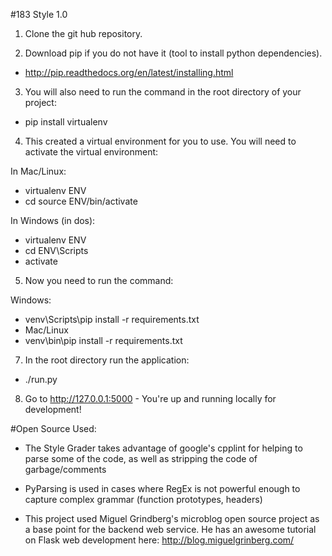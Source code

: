 #183 Style 1.0

1) Clone the git hub repository.

2) Download pip if you do not have it (tool to install python dependencies).

- http://pip.readthedocs.org/en/latest/installing.html

3) You will also need to run the command in the root directory of your project:

- pip install virtualenv

4) This created a virtual environment for you to use. You will need to activate the virtual environment:

In Mac/Linux:

- virtualenv ENV
- cd source ENV/bin/activate

In Windows (in dos):

- virtualenv ENV
- cd ENV\Scripts
- activate

5) Now you need to run the command:

Windows:

- venv\Scripts\pip install -r requirements.txt
- Mac/Linux
- venv\bin\pip install -r requirements.txt

7) In the root directory run the application:

- ./run.py

8) Go to http://127.0.0.1:5000 - You're up and running locally for development!


#Open Source Used:

- The Style Grader takes advantage of google's cpplint for helping to parse some of the code, as well as stripping the code of garbage/comments

- PyParsing is used in cases where RegEx is not powerful enough to capture complex grammar (function prototypes, headers)

- This project used Miguel Grindberg's microblog open source project as a base point for the backend web service. He has an awesome tutorial on Flask web development here: http://blog.miguelgrinberg.com/
